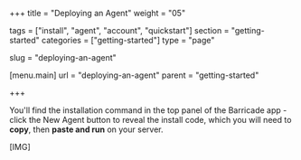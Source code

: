 +++
title = "Deploying an Agent"
weight = "05"

tags = ["install", "agent", "account", "quickstart"]
section = "getting-started"
categories = ["getting-started"]
type = "page"

slug = "deploying-an-agent"

[menu.main]
    url = "deploying-an-agent"
    parent = "getting-started"

+++

You'll find the installation command in the top panel of the Barricade app - click the New Agent button to reveal the install code, which you will need to **copy**, then **paste and run** on your server.

[IMG]
